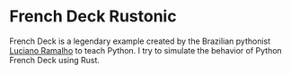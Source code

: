 # French Deck Rustonic

French Deck is a legendary example created by the Brazilian pythonist [Luciano Ramalho](https://github.com/ramalho) to teach Python.
I try to simulate the behavior of Python French Deck using Rust.